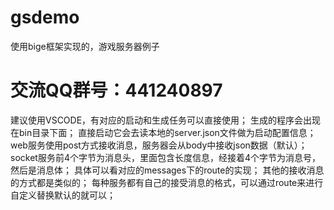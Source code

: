# gsdemo
使用bige框架实现的，游戏服务器例子
# 交流QQ群号：441240897


建议使用VSCODE，有对应的启动和生成任务可以直接使用；
生成的程序会出现在bin目录下面；
直接启动它会去读本地的server.json文件做为启动配置信息；
web服务使用post方式接收消息，服务器会从body中接收json数据（默认）；
socket服务前4个字节为消息头，里面包含长度信息，经接着4个字节为消息号，然后是消息体；
具体可以看对应的messages下的route的实现；
其他的接收消息的方式都是类似的；
每种服务都有自己的接受消息的格式，可以通过route来进行自定义替换默认的就可以；
